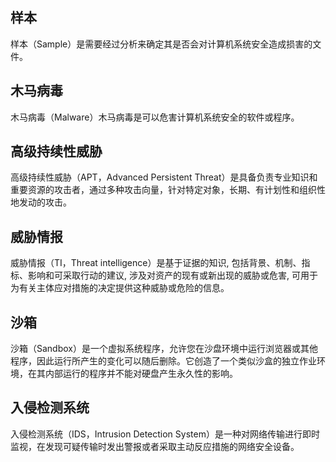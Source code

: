 ## 样本
样本（Sample）是需要经过分析来确定其是否会对计算机系统安全造成损害的文件。
## 木马病毒
木马病毒（Malware）木马病毒是可以危害计算机系统安全的软件或程序。
## 高级持续性威胁
高级持续性威胁（APT，Advanced Persistent Threat）是具备负责专业知识和重要资源的攻击者，通过多种攻击向量，针对特定对象，长期、有计划性和组织性地发动的攻击。
## 威胁情报
威胁情报（TI，Threat intelligence）是基于证据的知识, 包括背景、机制、指标、影响和可采取行动的建议, 涉及对资产的现有或新出现的威胁或危害, 可用于为有关主体应对措施的决定提供这种威胁或危险的信息。
## 沙箱
沙箱（Sandbox）是一个虚拟系统程序，允许您在沙盘环境中运行浏览器或其他程序，因此运行所产生的变化可以随后删除。它创造了一个类似沙盒的独立作业环境，在其内部运行的程序并不能对硬盘产生永久性的影响。
## 入侵检测系统
入侵检测系统（IDS，Intrusion Detection System）是一种对网络传输进行即时监视，在发现可疑传输时发出警报或者采取主动反应措施的网络安全设备。
